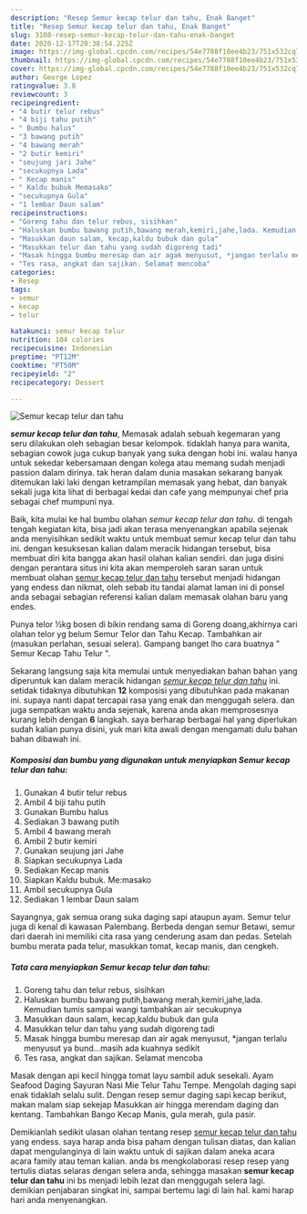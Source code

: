 ```yaml
---
description: "Resep Semur kecap telur dan tahu, Enak Banget"
title: "Resep Semur kecap telur dan tahu, Enak Banget"
slug: 3108-resep-semur-kecap-telur-dan-tahu-enak-banget
date: 2020-12-17T20:38:54.225Z
image: https://img-global.cpcdn.com/recipes/54e7788f10ee4b23/751x532cq70/semur-kecap-telur-dan-tahu-foto-resep-utama.jpg
thumbnail: https://img-global.cpcdn.com/recipes/54e7788f10ee4b23/751x532cq70/semur-kecap-telur-dan-tahu-foto-resep-utama.jpg
cover: https://img-global.cpcdn.com/recipes/54e7788f10ee4b23/751x532cq70/semur-kecap-telur-dan-tahu-foto-resep-utama.jpg
author: George Lopez
ratingvalue: 3.8
reviewcount: 3
recipeingredient:
- "4 butir telur rebus"
- "4 biji tahu putih"
- " Bumbu halus"
- "3 bawang putih"
- "4 bawang merah"
- "2 butir kemiri"
- "seujung jari Jahe"
- "secukupnya Lada"
- " Kecap manis"
- " Kaldu bubuk Memasako"
- "secukupnya Gula"
- "1 lembar Daun salam"
recipeinstructions:
- "Goreng tahu dan telur rebus, sisihkan"
- "Haluskan bumbu bawang putih,bawang merah,kemiri,jahe,lada. Kemudian tumis sampai wangi tambahkan air secukupnya"
- "Masukkan daun salam, kecap,kaldu bubuk dan gula"
- "Masukkan telur dan tahu yang sudah digoreng tadi"
- "Masak hingga bumbu meresap dan air agak menyusut, *jangan terlalu menyusut ya bund...masih ada kuahnya sedikit"
- "Tes rasa, angkat dan sajikan. Selamat mencoba"
categories:
- Resep
tags:
- semur
- kecap
- telur

katakunci: semur kecap telur 
nutrition: 104 calories
recipecuisine: Indonesian
preptime: "PT12M"
cooktime: "PT50M"
recipeyield: "2"
recipecategory: Dessert

---
```



![Semur kecap telur dan tahu](https://img-global.cpcdn.com/recipes/54e7788f10ee4b23/751x532cq70/semur-kecap-telur-dan-tahu-foto-resep-utama.jpg)

<b><i>semur kecap telur dan tahu</i></b>, Memasak adalah sebuah kegemaran yang seru dilakukan oleh sebagian besar kelompok. tidaklah hanya para wanita, sebagian cowok juga cukup banyak yang suka dengan hobi ini. walau hanya untuk sekedar kebersamaan dengan kolega atau memang sudah menjadi passion dalam dirinya. tak heran dalam dunia masakan sekarang banyak ditemukan laki laki dengan ketrampilan memasak yang hebat, dan banyak sekali juga kita lihat di berbagai kedai dan cafe yang mempunyai chef pria sebagai chef mumpuni nya.

Baik, kita mulai ke hal bumbu olahan <i>semur kecap telur dan tahu</i>. di tengah tengah kegiatan kita, bisa jadi akan terasa menyenangkan apabila sejenak anda menyisihkan sedikit waktu untuk membuat semur kecap telur dan tahu ini. dengan kesuksesan kalian dalam meracik hidangan tersebut, bisa membuat diri kita bangga akan hasil olahan kalian sendiri. dan juga disini dengan perantara situs ini kita akan memperoleh saran saran untuk membuat olahan <u>semur kecap telur dan tahu</u> tersebut menjadi hidangan yang endess dan nikmat, oleh sebab itu tandai alamat laman ini di ponsel anda sebagai sebagian referensi kalian dalam memasak olahan baru yang endes.

Punya telor ½kg bosen di bikin rendang sama di Goreng doang,akhirnya cari olahan telor yg belum Semur Telor dan Tahu Kecap. Tambahkan air (masukan perlahan, sesuai selera). Gampang banget lho cara buatnya &#34; Semur Kecap Tahu Telur &#34;.


Sekarang langsung saja kita memulai untuk menyediakan bahan bahan yang diperuntuk kan dalam meracik hidangan <u><i>semur kecap telur dan tahu</i></u> ini. setidak tidaknya dibutuhkan <b>12</b> komposisi yang dibutuhkan pada makanan ini. supaya nanti dapat tercapai rasa yang enak dan menggugah selera. dan juga sempatkan waktu anda sejenak, karena anda akan memprosesnya kurang lebih dengan <b>6</b> langkah. saya berharap berbagai hal yang diperlukan sudah kalian punya disini, yuk mari kita awali dengan mengamati dulu bahan bahan dibawah ini.

<!--inarticleads1-->

##### Komposisi dan bumbu yang digunakan untuk menyiapkan Semur kecap telur dan tahu:

1. Gunakan 4 butir telur rebus
1. Ambil 4 biji tahu putih
1. Gunakan  Bumbu halus
1. Sediakan 3 bawang putih
1. Ambil 4 bawang merah
1. Ambil 2 butir kemiri
1. Gunakan seujung jari Jahe
1. Siapkan secukupnya Lada
1. Sediakan  Kecap manis
1. Siapkan  Kaldu bubuk. Me:masako
1. Ambil secukupnya Gula
1. Sediakan 1 lembar Daun salam


Sayangnya, gak semua orang suka daging sapi ataupun ayam. Semur telur juga di kenal di kawasan Palembang. Berbeda dengan semur Betawi, semur dari daerah ini memiliki cita rasa yang cenderung asam dan pedas. Setelah bumbu merata pada telur, masukkan tomat, kecap manis, dan cengkeh. 

<!--inarticleads2-->

##### Tata cara menyiapkan Semur kecap telur dan tahu:

1. Goreng tahu dan telur rebus, sisihkan
1. Haluskan bumbu bawang putih,bawang merah,kemiri,jahe,lada. Kemudian tumis sampai wangi tambahkan air secukupnya
1. Masukkan daun salam, kecap,kaldu bubuk dan gula
1. Masukkan telur dan tahu yang sudah digoreng tadi
1. Masak hingga bumbu meresap dan air agak menyusut, *jangan terlalu menyusut ya bund...masih ada kuahnya sedikit
1. Tes rasa, angkat dan sajikan. Selamat mencoba


Masak dengan api kecil hingga tomat layu sambil aduk sesekali. Ayam Seafood Daging Sayuran Nasi Mie Telur Tahu Tempe. Mengolah daging sapi enak tidaklah selalu sulit. Dengan resep semur daging sapi kecap berikut, makan malam siap sekejap Masukkan air hingga merendam daging dan kentang. Tambahkan Bango Kecap Manis, gula merah, gula pasir. 

Demikianlah sedikit ulasan olahan tentang resep <u>semur kecap telur dan tahu</u> yang endess. saya harap anda bisa paham dengan tulisan diatas, dan kalian dapat mengulanginya di lain waktu untuk di sajikan dalam aneka acara acara family atau teman kalian. anda bs mengkolaborasi resep resep yang tertulis diatas selaras dengan selera anda, sehingga masakan <b>semur kecap telur dan tahu</b> ini bs menjadi lebih lezat dan menggugah selera lagi. demikian penjabaran singkat ini, sampai bertemu lagi di lain hal. kami harap hari anda menyenangkan.
